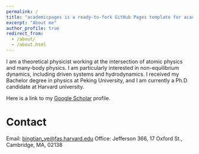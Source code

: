 ```yaml
---
permalink: /
title: "academicpages is a ready-to-fork GitHub Pages template for academic personal websites"
excerpt: "About me"
author_profile: true
redirect_from: 
  - /about/
  - /about.html
---
```


I am a theoretical physicist working at the intersection of atomic physics and many-body physics. I am particularly interested in non-equilibrium dynamics, including driven systems and hydrodynamics. I received my Bachelor degree in physics at Peking University, and I am currently a Ph.D candidate at Harvard university. 

Here is a link to my [Google Scholar](https://scholar.google.com/citations?user=SUtUnpAAAAAJ&hl=en&oi=ao) profile.

Contact
======
Email: bingtian_ye@fas.harvard.edu
Office: Jefferson 366, 17 Oxford St., Cambridge, MA, 02138
